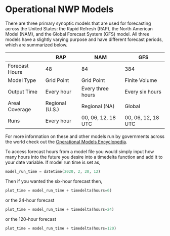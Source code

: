 # Operational NWP Models

There are three primary synoptic models that are used for forecasting across the
United States: the Rapid Refresh (RAP), the North American Model (NAM),
and the Global Forecast System (GFS) model. All three models have a
slightly varying purpose and have different forecast periods, which are
summarized below.

| | RAP | NAM | GFS |
| - | - | - | - |
| Forecast Hours | 48 | 84 | 384
| Model Type | Grid Point | Grid Point | Finite Volume |
| Output Time | Every hour | Every three hours | Every six hours |
| Areal Coverage | Regional (U.S.) | Regional (NA) | Global |
| Runs | Every hour | 00, 06, 12, 18 UTC | 00, 06, 12, 18 UTC |

For more information on these and other models run by governments across the world
check out the [Operational Models Encyclopedia](https://sites.google.com/ucar.edu/operational-models-encyclo/home).

To access forecast hours from a model file you would simply input how
many hours into the future you desire into a timedelta function and add
it to your date variable. If model run time is set as,

```python
model_run_time = datetime(2020, 2, 20, 12)
```

Then if you wanted the six-hour forecast then,

```python
plot_time = model_run_time + timedelta(hours=6)
```

or the 24-hour forecast

```python
plot_time = model_run_time + timedelta(hours=24)
```

or the 120-hour forecast

```python
plot_time = model_run_time + timedelta(hours=120)
```
